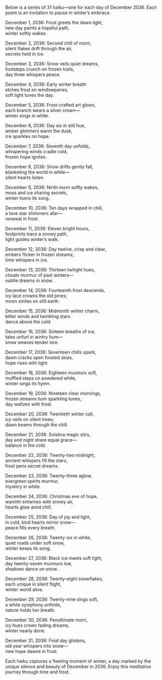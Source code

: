 Below is a series of 31 haiku—one for each day of December 2036. Each poem is an invitation to pause in winter’s embrace.

December 1, 2036:
Frost greets the dawn light,  
new day paints a hopeful path,  
winter softly wakes.

December 2, 2036:
Second chill of morn,  
silent flakes drift through the air,  
secrets held in ice.

December 3, 2036:
Snow veils quiet dreams,  
footsteps crunch on frozen trails,  
day three whispers peace.

December 4, 2036:
Early winter breath  
etches frost on windowpanes;  
soft light tunes the day.

December 5, 2036:
Frost-crafted art glows,  
each branch wears a silver crown—  
winter sings in white.

December 6, 2036:
Day six in still hue,  
amber glimmers warm the dusk,  
ice sparkles on hope.

December 7, 2036:
Seventh day unfolds,  
whispering winds cradle cold,  
frozen hope ignites.

December 8, 2036:
Snow drifts gently fall,  
blanketing the world in white—  
silent hearts listen.

December 9, 2036:
Ninth morn softly wakes,  
moss and ice sharing secrets,  
winter hums its song.

December 10, 2036:
Ten days wrapped in chill,  
a lone star shimmers afar—  
renewal in frost.

December 11, 2036:
Eleven bright hours,  
footprints trace a snowy path,  
light guides winter’s walk.

December 12, 2036:
Day twelve, crisp and clear,  
embers flicker in frozen streams;  
time whispers in ice.

December 13, 2036:
Thirteen twilight hues,  
clouds murmur of past winters—  
subtle dreams in snow.

December 14, 2036:
Fourteenth frost descends,  
icy lace crowns the old pines;  
moon smiles on still earth.

December 15, 2036:
Midmonth winter charm,  
bitter winds and twinkling stars  
dance above the cold.

December 16, 2036:
Sixteen breaths of ice,  
tales unfurl in wintry hum—  
snow weaves tender lore.

December 17, 2036:
Seventeen chills spark,  
dawn cracks open frosted skies,  
hope rises with light.

December 18, 2036:
Eighteen murmurs soft,  
muffled steps on powdered white,  
winter sings its hymn.

December 19, 2036:
Nineteen clear mornings,  
frozen streams hum sparkling tunes,  
day waltzes with frost.

December 20, 2036:
Twentieth winter call,  
icy veils on silent trees;  
dawn beams through the chill.

December 21, 2036:
Solstice magic stirs,  
day and night share equal grace—  
balance in the cold.

December 22, 2036:
Twenty-two midnight,  
ancient whispers fill the stars,  
frost pens secret dreams.

December 23, 2036:
Twenty-three aglow,  
evergreen spirits murmur,  
mystery in white.

December 24, 2036:
Christmas eve of hope,  
warmth entwines with snowy air,  
hearts glow amid chill.

December 25, 2036:
Day of joy and light,  
in cold, kind hearts mirror snow—  
peace fills every breath.

December 26, 2036:
Twenty-six in white,  
quiet roads under soft snow,  
winter keeps its song.

December 27, 2036:
Black ice meets soft light,  
day twenty-seven murmurs low,  
shadows dance on snow.

December 28, 2036:
Twenty-eight snowflakes,  
each unique in silent flight,  
winter world alive.

December 29, 2036:
Twenty-nine sings soft,  
a white symphony unfolds,  
nature holds her breath.

December 30, 2036:
Penultimate morn,  
icy hues crown fading dreams,  
winter nearly done.

December 31, 2036:
Final day glistens,  
old year whispers into snow—  
new hope dawns in frost.

Each haiku captures a fleeting moment of winter, a day marked by the unique silence and beauty of December in 2036. Enjoy this meditative journey through time and frost.
